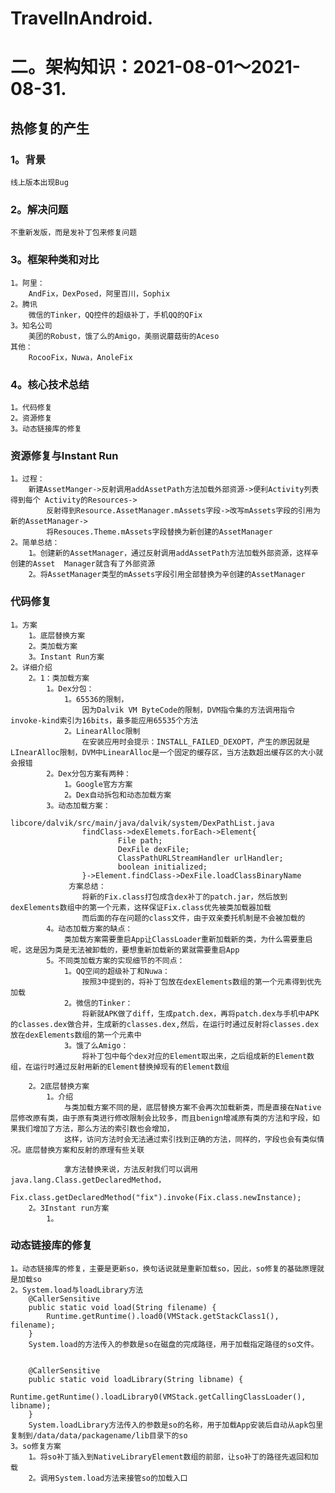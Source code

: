 # TravelInAndroid.
# 二。架构知识：2021-08-01～2021-08-31.

## 热修复的产生
### 1。背景
    线上版本出现Bug
### 2。解决问题
    不重新发版，而是发补丁包来修复问题
### 3。框架种类和对比
    1。阿里：
        AndFix，DexPosed，阿里百川，Sophix
    2。腾讯
        微信的Tinker，QQ控件的超级补丁，手机QQ的QFix
    3。知名公司
        美团的Robust，饿了么的Amigo，美丽说蘑菇街的Aceso
    其他：
        RocooFix，Nuwa，AnoleFix
### 4。核心技术总结
    1。代码修复
    2。资源修复
    3。动态链接库的修复
### 资源修复与Instant Run
    1。过程：
        新建AssetManger->反射调用addAssetPath方法加载外部资源->便利Activity列表得到每个 Activity的Resources->
            反射得到Resource.AssetManager.mAssets字段->改写mAssets字段的引用为新的AssetManager->
            将Resouces.Theme.mAssets字段替换为新创建的AssetManager
    2。简单总结：
        1。创建新的AssetManager，通过反射调用addAssetPath方法加载外部资源，这样辛创建的Asset  Manager就含有了外部资源
        2。将AssetManager类型的mAssets字段引用全部替换为辛创建的AssetManager
### 代码修复
    1。方案
        1。底层替换方案
        2。类加载方案
        3。Instant Run方案
    2。详细介绍
        2。1：类加载方案
            1。Dex分包：
                1。65536的限制，
                    因为Dalvik VM ByteCode的限制，DVM指令集的方法调用指令invoke-kind索引为16bits，最多能应用65535个方法
                2。LinearAlloc限制
                    在安装应用时会提示：INSTALL_FAILED_DEXOPT，产生的原因就是LInearAlloc限制，DVM中LinearAlloc是一个固定的缓存区，当方法数超出缓存区的大小就会报错
            2。Dex分包方案有两种：
                1。Google官方方案
                2。Dex自动拆包和动态加载方案
            3。动态加载方案：
                libcore/dalvik/src/main/java/dalvik/system/DexPathList.java
                    findClass->dexElemets.forEach->Element{
                            File path;
                            DexFile dexFile;
                            ClassPathURLStreamHandler urlHandler;
                            boolean initialized;
                    }->Element.findClass->DexFile.loadClassBinaryName
                 方案总结：
                    将新的Fix.class打包成含dex补丁的patch.jar，然后放到dexElements数组中的第一个元素，这样保证Fix.class优先被类加载器加载
                    而后面的存在问题的class文件，由于双亲委托机制是不会被加载的
            4。动态加载方案的缺点：
                类加载方案需要重启App让ClassLoader重新加载新的类，为什么需要重启呢，这是因为类是无法被卸载的，要想重新加载新的累就需要重启App
            5。不同类加载方案的实现细节的不同点：
                1。QQ空间的超级补丁和Nuwa：
                    按照3中提到的，将补丁包放在dexElements数组的第一个元素得到优先加载
                2。微信的Tinker：
                    将新就APK做了diff，生成patch.dex，再将patch.dex与手机中APK的classes.dex做合并，生成新的classes.dex,然后，在运行时通过反射将classes.dex放在dexElements数组的第一个元素中
                3。饿了么Amigo：
                    将补丁包中每个dex对应的Element取出来，之后组成新的Element数组，在运行时通过反射用新的Element替换掉现有的Element数组

        2。2底层替换方案
            1。介绍
                与类加载方案不同的是，底层替换方案不会再次加载新类，而是直接在Native层修改原有类，由于原有类进行修改限制会比较多，而且benign增减原有类的方法和字段，如果我们增加了方法，那么方法的索引数也会增加，
                这样，访问方法时会无法通过索引找到正确的方法，同样的，字段也会有类似情况。底层替换方案和反射的原理有些关联

                拿方法替换来说，方法反射我们可以调用java.lang.Class.getDeclaredMethod，
                Fix.class.getDeclaredMethod("fix").invoke(Fix.class.newInstance);
        2。3Instant run方案
            1。
### 动态链接库的修复
    1。动态链接库的修复，主要是更新so，换句话说就是重新加载so，因此，so修复的基础原理就是加载so
    2。System.load与loadLibrary方法
        @CallerSensitive
        public static void load(String filename) {
            Runtime.getRuntime().load0(VMStack.getStackClass1(), filename);
        }
        System.load的方法传入的参数是so在磁盘的完成路径，用于加载指定路径的so文件。


        @CallerSensitive
        public static void loadLibrary(String libname) {
            Runtime.getRuntime().loadLibrary0(VMStack.getCallingClassLoader(), libname);
        }
        System.loadLibrary方法传入的参数是so的名称，用于加载App安装后自动从apk包里复制到/data/data/packagename/lib目录下的so
    3。so修复方案
        1。将so补丁插入到NativeLibraryElement数组的前部，让so补丁的路径先返回和加载
        2。调用System.load方法来接管so的加载入口